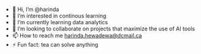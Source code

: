 - 👋 Hi, I’m @harinda
- 👀 I’m interested in continous learning
- 🌱 I’m currently learning data analytics
- 💞️ I’m looking to collaborate on projects that maximize the use of AI tools
- 📫 How to reach me harinda.hewadewa@dcmail.ca
- ⚡ Fun fact: tea can solve anything

<!---
harinda0/harinda0 is a ✨ special ✨ repository because its `README.md` (this file) appears on your GitHub profile.
You can click the Preview link to take a look at your changes.
--->
